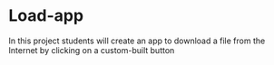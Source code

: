 # Load-app
In this project students will create an app to download a file from the Internet by clicking on a custom-built button 
